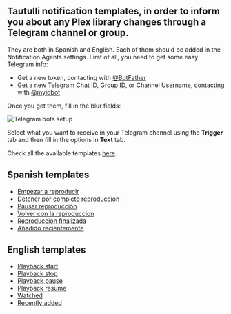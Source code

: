 ## Tautulli notification templates, in order to inform you about any Plex library changes through a Telegram channel or group.

They are both in Spanish and English. Each of them should be added in the Notification Agents settings. 
First of all, you need to get some easy Telegram info:

* Get a new token, contacting with [@BotFather](https://telegram.me/BotFather "@BotFather Telegram bot")
* Get a new Telegram Chat ID, Group ID, or Channel Username, contacting with [@myidbot](https://telegram.me/myidbot "@myidbot Telegram bot")

Once you get them, fill in the blur fields:

![](resources/tautulli-telegram-setup.jpg?raw=True "Telegram bots setup")

Select what you want to receive in your Telegram channel using the **Trigger** tab and then fill in the options in **Text** tab.

Check all the available templates [here](templates).


## Spanish templates

* [Empezar a reproducir](templates/es/playback-start-es)
* [Detener por completo reproducción](templates/es/playback-stop-es)
* [Pausar reproducción](templates/es/playback-pause-es)
* [Volver con la reproduccion](templates/es/playback-resume-es)
* [Reproducción finalizada](templates/es/watched-es)
* [Añadido recientemente](templates/es/recently-added-es)

## English templates

* [Playback start](templates/en/playback-start-en)
* [Playback stop](templates/en/playback-stop-en)
* [Playback pause](templates/en/playback-pause-en)
* [Playback resume](templates/en/playback-resume-en)
* [Watched](templates/en/watched-en)
* [Recently added](templates/en/recently-added-en)

